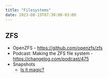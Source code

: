 ```yaml
---
title: "Filesystems"
date: 2023-08-15T07:30:00-03:00
---
```

## ZFS
- OpenZFS - https://github.com/openzfs/zfs
- Podcast: Making the ZFS file system - https://changelog.com/podcast/475
- Snapshots
	- [Is it magic?](http://www.mckusick.com/bookrefs/is_it_magic.html)